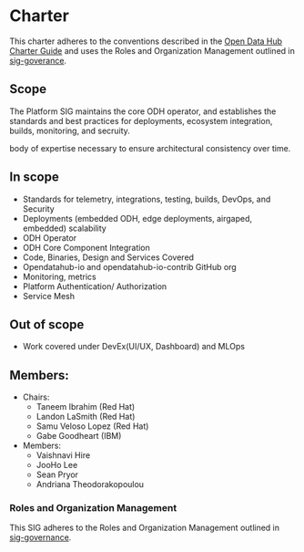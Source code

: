 # Charter

This charter adheres to the conventions described in the [Open Data Hub Charter Guide](../sig-charter-guide.md) and uses the Roles and Organization Management outlined in [sig-goverance](../sig-governance.md).
 
## Scope

The Platform SIG maintains the core ODH operator, and establishes the standards and best practices for deployments, ecosystem integration, builds, monitoring, and secruity. 

body of expertise necessary to ensure architectural consistency over time.

## In scope

- Standards for telemetry, integrations, testing, builds, DevOps, and Security
- Deployments (embedded ODH, edge deployments, airgaped, embedded) scalability
- ODH Operator
- ODH Core Component Integration
- Code, Binaries, Design and Services Covered
- Opendatahub-io and opendatahub-io-contrib GitHub org
- Monitoring, metrics
- Platform Authentication/ Authorization
- Service Mesh

## Out of scope

- Work covered under DevEx(UI/UX, Dashboard) and MLOps


## Members:
* Chairs: 
  * Taneem Ibrahim (Red Hat)
  * Landon LaSmith (Red Hat)
  * Samu Veloso Lopez (Red Hat)
  * Gabe Goodheart (IBM)
* Members: 
  * Vaishnavi Hire
  * JooHo Lee 
  * Sean Pryor 
  * Andriana Theodorakopoulou

### Roles and Organization Management

This SIG adheres to the Roles and Organization Management outlined in [sig-governance](../sig-governance.md).